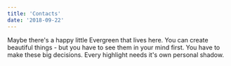 ```yaml
---
title: 'Contacts'
date: '2018-09-22'
---
```


Maybe there's a happy little Evergreen that lives here. You can create beautiful things - but you have to see them in your mind first. You have to make these big decisions. Every highlight needs it's own personal shadow.
